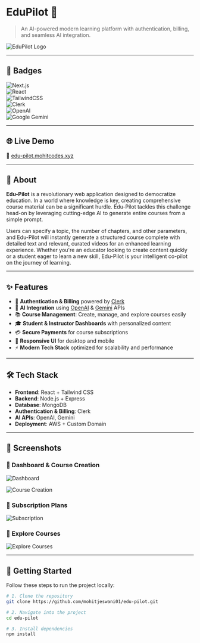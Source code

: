 # **EduPilot** 🚀  

> An AI-powered modern learning platform with authentication, billing, and seamless AI integration.  

![EduPilot Logo](logo.png) <!-- replace with your local logo file -->

---

## 🔰 Badges  

![Next.js](https://img.shields.io/badge/Next.js-000000?style=for-the-badge&logo=next.js&logoColor=white)  
![React](https://img.shields.io/badge/React-20232A?style=for-the-badge&logo=react&logoColor=61DAFB)  
![TailwindCSS](https://img.shields.io/badge/TailwindCSS-38B2AC?style=for-the-badge&logo=tailwind-css&logoColor=white)  
![Clerk](https://img.shields.io/badge/Clerk-3B82F6?style=for-the-badge&logo=clerk&logoColor=white)  
![OpenAI](https://img.shields.io/badge/OpenAI-412991?style=for-the-badge&logo=openai&logoColor=white)  
![Google Gemini](https://img.shields.io/badge/Gemini_AI-4285F4?style=for-the-badge&logo=google&logoColor=white)  

---

## 🌐 Live Demo  
🔗 [edu-pilot.mohitcodes.xyz](https://edu-pilot.mohitcodes.xyz)  

---

## 📖 About  
**Edu-Pilot** is a revolutionary web application designed to democratize education. In a world where knowledge is key, creating comprehensive course material can be a significant hurdle. Edu-Pilot tackles this challenge head-on by leveraging cutting-edge AI to generate entire courses from a simple prompt.

Users can specify a topic, the number of chapters, and other parameters, and Edu-Pilot will instantly generate a structured course complete with detailed text and relevant, curated videos for an enhanced learning experience. Whether you're an educator looking to create content quickly or a student eager to learn a new skill, Edu-Pilot is your intelligent co-pilot on the journey of learning. 

---

## ✨ Features  
- 🔐 **Authentication & Billing** powered by [Clerk](https://clerk.com)  
- 🤖 **AI Integration** using [OpenAI](https://platform.openai.com) & [Gemini](https://ai.google.dev/) APIs  
- 📚 **Course Management**: Create, manage, and explore courses easily  
- 🎓 **Student & Instructor Dashboards** with personalized content  
- 💳 **Secure Payments** for course subscriptions  
- 📱 **Responsive UI** for desktop and mobile  
- ⚡ **Modern Tech Stack** optimized for scalability and performance  

---

## 🛠️ Tech Stack  
- **Frontend**: React + Tailwind CSS  
- **Backend**: Node.js + Express  
- **Database**: MongoDB  
- **Authentication & Billing**: Clerk  
- **AI APIs**: OpenAI, Gemini  
- **Deployment**: AWS + Custom Domain  

---

## 📸 Screenshots  

### 🔹 Dashboard & Course Creation  

![Dashboard](YOUR_IMAGE_LINK_1)  

![Course Creation](YOUR_IMAGE_LINK_2)  

### 🔹 Subscription Plans  

![Subscription](YOUR_IMAGE_LINK_3)  

### 🔹 Explore Courses  

![Explore Courses](YOUR_IMAGE_LINK_4)  

---

## 🚀 Getting Started  

Follow these steps to run the project locally:  

```bash
# 1. Clone the repository
git clone https://github.com/mohitjeswani01/edu-pilot.git

# 2. Navigate into the project
cd edu-pilot

# 3. Install dependencies
npm install
